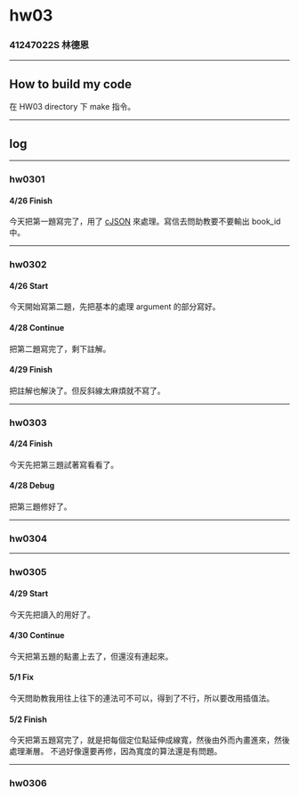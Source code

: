 hw03
===

### 41247022S 林德恩

---

## How to build my code
在 HW03 directory 下 make 指令。

---

## log

---

### hw0301

#### 4/26 Finish
今天把第一題寫完了，用了 [cJSON](https://github.com/DaveGamble/cJSON) 來處理。寫信去問助教要不要輸出 book_id 中。

----

### hw0302

#### 4/26 Start
今天開始寫第二題，先把基本的處理 argument 的部分寫好。

#### 4/28 Continue
把第二題寫完了，剩下註解。

#### 4/29 Finish
把註解也解決了。但反斜線太麻煩就不寫了。

----

### hw0303

#### 4/24 Finish
今天先把第三題試著寫看看了。

#### 4/28 Debug
把第三題修好了。

----

### hw0304

----

### hw0305

#### 4/29 Start
今天先把讀入的用好了。

#### 4/30 Continue
今天把第五題的點畫上去了，但還沒有連起來。
#### 5/1 Fix
今天問助教我用往上往下的連法可不可以，得到了不行，所以要改用插值法。

#### 5/2 Finish
今天把第五題寫完了，就是把每個定位點延伸成線寬，然後由外而內畫進來，然後處理漸層。
不過好像還要再修，因為寬度的算法還是有問題。

----

### hw0306